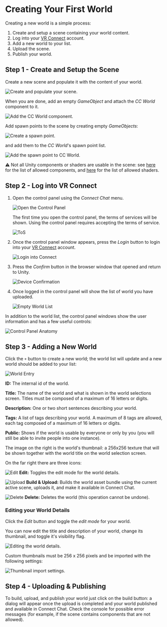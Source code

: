 # Creating Your First World

Creating a new world is a simple process:

1. Create and setup a scene containing your world content.
2. Log into your [VR Connect](https://connect.vrlab.dmm.com) account.
3. Add a new world to your list.
4. Upload the scene.
5. Publish your world.

## Step 1 - Create and Setup the Scene

Create a new scene and populate it with the content of your world.

![Create and populate your scene.](../images/scene-create.png)

When you are done, add an empty _GameObject_ and attach the _CC World_ component to it.

![Add the CC World component.](../images/scene-add-cc-world.png)

Add spawn points to the scene by creating empty _GameObjects_:

![Create a spawn point.](../images/scene-create-spawn-point.png)

and add them to the _CC World_'s spawn point list.

![Add the spawn point to CC World.](../images/scene-add-spawn-point.png)

:warning:  Not all Unity components or shaders are usable in the scene: see [here](05-supported-components.md#allowed-components) for the list of allowed components, and [here](05-supported-components.md#allowed-shaders) for the list of allowed shaders.

## Step 2 - Log into VR Connect

1. Open the control panel using the _Connect Chat_ menu.

    ![Open the Control Panel](../images/control-panel-open.png)

    The first time you open the control panel, the terms of services will be shown.
    Using the control panel requires accepting the terms of service.

    ![ToS](../images/tos.png)

2. Once the control panel window appears, press the _Login_ button to login into your [VR Connect](https://connect.vrlab.dmm.com) account.

    ![Login into Connect](../images/control-panel-login.png)

3. Press the _Confirm_ button in the browser window that opened and return to Unity.

    ![Device Confirmation](../images/device-confirmation.png)

4. Once logged in the control panel will show the list of world you have uploaded.

    ![Empty World List](../images/empty-world-list.png)

In addition to the world list, the control panel windows show the user information and
has a few useful controls:

![Control Panel Anatomy](../images/control-panel-anatomy.png)

## Step 3 - Adding a New World

Click the `+` button to create a new world; the world list will update and a new world should be added to your list:

![World Entry](../images/world-entry.png)

**ID:** The internal id of the world.

**Title:** The name of the world and what is shown in the world selections screen. Titles must be composed of a maximum of 16 letters or digits.

**Description:** One or two short sentences describing your world.

**Tags:** A list of tags describing your world. A maximum of 8 tags are allowed, each tag composed of a maximum of 16 letters or digits.

**Public:** Shows if the world is usable by everyone or only by you (you will still be able to invite people into one instance).

The image on the right is the world's thumbnail: a 256x256 texture that will be shown together with the world title on the world selection screen.

On the far right there are three icons:

![Edit](../images/world-edit-icon.png) **Edit:** Toggles the edit mode for the world details.

![Upload](../images/world-upload-icon.png) **Build & Upload:** Builds the world asset bundle using the current active scene, uploads it, and make it available in Connect Chat.

![Delete](../images/world-delete-icon.png) **Delete:** Deletes the world (this operation cannot be undone).

### Editing your World Details

Click the _Edit_ button and toggle the _edit mode_ for your world.

You can now edit the title and description of your world, change its thumbnail, and toggle it's visibility flag.

![Editing the world details.](../images/world-edit.png)

Custom thumbnails must be 256 x 256 pixels and be imported with the following settings:

![Thumbnail import settings.](../images/world-thumbnail-import-settings.png)

## Step 4 - Uploading & Publishing

To build, upload, and publish your world just click on the build button: a dialog will appear once the upload is completed and your world published and available in Connect Chat.
Check the console for possible error messages (for example, if the scene contains components that are not allowed). 
